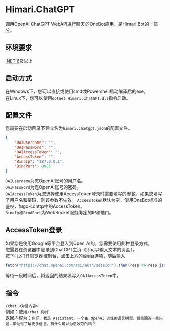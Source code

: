 # Himari.ChatGPT
调用OpenAI ChatGPT WebAPI进行聊天的OneBot应用，是Himari Bot的一部分。

## 环境要求
[.NET 6](https://dotnet.microsoft.com/en-us/download/dotnet/6.0)及以上  

## 启动方式
在Windows下，您可以直接或使用cmd或Powershell启动编译后的exe。  
在Linux下，您可以使用```dotnet Himari.ChatGPT.dll```指令启动。

## 配置文件
您需要在启动目录下建立名为```himari.chatgpt.json```的配置文件。
```json
{
	"OAIUsername": "",
	"OAIPassword": "",
	"OAIAccessToken": "",
	"AccessToken": "",
	"BindIp": "127.0.0.1",
	"BindPort": 8085
}
```

```OAIUsername```为您OpenAI账号的用户名。  
```OAIPassword```为您OpenAI账号的密码。  
```OAIAccessToken```为您选择使用AccessToken登录时需要填写的参数，如果您填写了用户名和密码，则该参数不生效。
```AccessToken```默认为空，使用OneBot标准的鉴权，如go-cqhttp中的AccessToken。  
```BindIp```和```BindPort```为WebSocket服务绑定的IP和端口。  

## AccessToken登录
如果您是使用Google等平台登入到Open AI的，您需要使用此种登录方式。  
您需要在浏览器中登录到ChatGPT主页（即可以输入文本的页面）。  
按下```F12```打开浏览器控制台，点击上方的```控制台```选项，随后输入  
```javascript
fetch("https://chat.openai.com/api/auth/session").then(resp => resp.json()).then(json => console.log(json.accessToken))
````
等待一段时间后，将返回的结果填写入```OAIAccessToken```中。

## 指令
```/chat <对话内容>```  
例如：使用```/chat 你好```   
返回内容为：```你好，我是 Assistant，一个由 OpenAI 训练的语言模型。我能回答一些问题，帮助你了解更多信息。有什么可以为您效劳的吗？```
